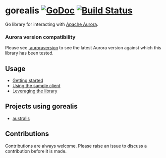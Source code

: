# gorealis [![GoDoc](https://godoc.org/github.com/paypal/gorealis?status.svg)](https://godoc.org/github.com/paypal/gorealis) [![Build Status](https://travis-ci.org/paypal/gorealis.svg?branch=master)](https://travis-ci.org/paypal/gorealis)

Go library for interacting with [Apache Aurora](https://github.com/apache/aurora).

### Aurora version compatibility
Please see [.auroraversion](./.auroraversion) to see the latest Aurora version against which this
library has been tested.

## Usage

* [Getting started](docs/getting-started.md)
* [Using the sample client](docs/using-the-sample-client.md)
* [Leveraging the library](docs/leveraging-the-library.md)

## Projects using gorealis

* [australis](https://github.com/rdelval/australis)

## Contributions
Contributions are always welcome. Please raise an issue to discuss a contribution before it is made.

